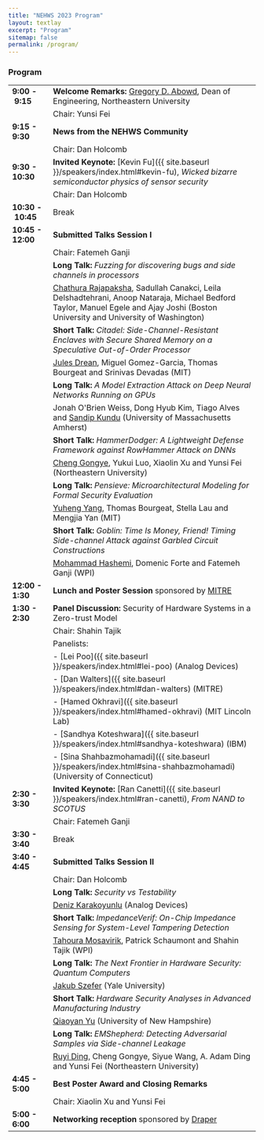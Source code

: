 ```yaml
---
title: "NEHWS 2023 Program"
layout: textlay
excerpt: "Program"
sitemap: false
permalink: /program/
---
```


### **Program** ###

|    	 |                                                                                 |
| ---------------------- | -------------------------------------------------------------------------------------- |
| **9:00&nbsp;-&nbsp;9:15** | **Welcome Remarks:** [Gregory D. Abowd](https://coe.northeastern.edu/people/abowd-gregory/), Dean of Engineering, Northeastern University      |
|                           | Chair: Yunsi Fei |
| **9:15 - 9:30**      | **News from the NEHWS Community**                                                          |
|                      | Chair: Dan Holcomb |
| **9:30 - 10:30**    | **Invited Keynote:** [Kevin Fu]({{ site.baseurl }}/speakers/index.html#kevin-fu), *Wicked bizarre semiconductor physics of sensor security* |
|                     | Chair: Dan Holcomb |
| **10:30&nbsp;-&nbsp;10:45**  | Break                                                                                  |
| **10:45 - 12:00**  | **Submitted Talks Session I**                                                              |
|                    | Chair: Fatemeh Ganji |
| 			| **Long Talk:** *Fuzzing for discovering bugs and side channels in processors* |
| 			| <u>Chathura Rajapaksha</u>, Sadullah Canakci, Leila Delshadtehrani, Anoop Nataraja, Michael Bedford Taylor, Manuel Egele and Ajay Joshi (Boston University and University of Washington) |
| 			| **Short Talk:** *Citadel: Side-Channel-Resistant Enclaves with Secure Shared Memory on a Speculative Out-of-Order Processor* |
| 			| <u>Jules Drean</u>, Miguel Gomez-Garcia, Thomas Bourgeat and Srinivas Devadas (MIT) |
| 			| **Long Talk:** *A Model Extraction Attack on Deep Neural Networks Running on GPUs* |
| 			| Jonah O'Brien Weiss, Dong Hyub Kim, Tiago Alves and <u>Sandip Kundu</u>  (University of Massachusetts Amherst) |
| 			| **Short Talk:** *HammerDodger: A Lightweight Defense Framework against RowHammer Attack on DNNs* |
| 			| <u>Cheng Gongye</u>, Yukui Luo, Xiaolin Xu and Yunsi Fei (Northeastern University) |
| 			| **Long Talk:** *Pensieve: Microarchitectural Modeling for Formal Security Evaluation* |
| 			| <u>Yuheng Yang</u>, Thomas Bourgeat, Stella Lau and Mengjia Yan (MIT) |
| 			| **Short Talk:** *Goblin: Time Is Money, Friend! Timing Side-channel Attack against Garbled Circuit Constructions* |
| 			| <u>Mohammad Hashemi</u>, Domenic Forte and Fatemeh Ganji (WPI) |
| **12:00 - 1:30**    | **Lunch and Poster Session** sponsored by [MITRE](https://www.mitre.org)                          |
| **1:30 - 2:30**     | **Panel Discussion:** Security of Hardware Systems in a Zero-trust Model                 |
|                     | Chair: Shahin Tajik |
|                     | Panelists:                                                                             |
|                     | - [Lei Poo]({{ site.baseurl }}/speakers/index.html#lei-poo) (Analog Devices)  |
|                     | - [Dan Walters]({{ site.baseurl }}/speakers/index.html#dan-walters) (MITRE)                                                       |
|                     | - [Hamed Okhravi]({{ site.baseurl }}/speakers/index.html#hamed-okhravi) (MIT Lincoln Lab)                                           |
|                     | - [Sandhya Koteshwara]({{ site.baseurl }}/speakers/index.html#sandhya-koteshwara) (IBM)                                                  |
|                     | - [Sina Shahbazmohamadi]({{ site.baseurl }}/speakers/index.html#sina-shahbazmohamadi) (University of Connecticut)                         |
| **2:30 - 3:30**     | **Invited Keynote:** [Ran Canetti]({{ site.baseurl }}/speakers/index.html#ran-canetti), *From NAND to SCOTUS*   |
|                     | Chair: Fatemeh Ganji |
| **3:30 - 3:40**     | Break                                                                                  |
| **3:40 - 4:45**     | **Submitted Talks Session II**                                                         |
|                     | Chair: Dan Holcomb |
| 			| **Long Talk:** *Security vs Testability* |
| 			| <u>Deniz Karakoyunlu</u> (Analog Devices) |
| 			| **Short Talk:** *ImpedanceVerif: On-Chip Impedance Sensing for System-Level Tampering Detection* |
| 			| <u>Tahoura Mosavirik</u>, Patrick Schaumont and Shahin Tajik (WPI) |
| 			| **Long Talk:** *The Next Frontier in Hardware Security: Quantum Computers* |
| 			| <u>Jakub Szefer</u> (Yale University) |
| 			| **Short Talk:** *Hardware Security Analyses in Advanced Manufacturing Industry* |
| 			| <u>Qiaoyan Yu</u> (University of New Hampshire) |
| 			| **Long Talk:** *EMShepherd: Detecting Adversarial Samples via Side-channel Leakage* |
| 			| <u>Ruyi Ding</u>, Cheng Gongye, Siyue Wang, A. Adam Ding and Yunsi Fei (Northeastern University) |
| **4:45 - 5:00**       | **Best Poster Award and Closing Remarks**                                                  |
|                       | Chair: Xiaolin Xu and Yunsi Fei |
| **5:00 - 6:00**       | **Networking reception** sponsored by [Draper](https://www.draper.com/)                    |
